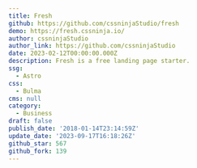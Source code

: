 ```yaml
---
title: Fresh
github: https://github.com/cssninjaStudio/fresh
demo: https://fresh.cssninja.io/
author: cssninjaStudio
author_link: https://github.com/cssninjaStudio
date: 2023-02-12T00:00:00.000Z
description: Fresh is a free landing page starter.
ssg:
  - Astro
css:
  - Bulma
cms: null
category:
  - Business
draft: false
publish_date: '2018-01-14T23:14:59Z'
update_date: '2023-09-17T16:18:26Z'
github_star: 567
github_fork: 139
---
```

